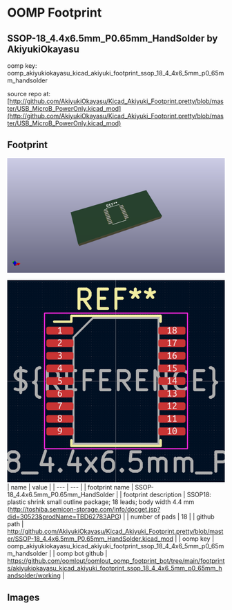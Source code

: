 # OOMP Footprint  
## SSOP-18_4.4x6.5mm_P0.65mm_HandSolder  by AkiyukiOkayasu  
  
oomp key: oomp_akiyukiokayasu_kicad_akiyuki_footprint_ssop_18_4_4x6_5mm_p0_65mm_handsolder  
  
source repo at: [http://github.com/AkiyukiOkayasu/Kicad_Akiyuki_Footprint.pretty/blob/master/USB_MicroB_PowerOnly.kicad_mod](http://github.com/AkiyukiOkayasu/Kicad_Akiyuki_Footprint.pretty/blob/master/USB_MicroB_PowerOnly.kicad_mod)  
## Footprint  
  
[![working_kicad_pcb_3d.png](working_kicad_pcb_3d_600.png)](working_kicad_pcb_3d.png)  
  
[![working.png](working_600.png)](working.png)  
| name | value | 
| --- | --- | 
| footprint name | SSOP-18_4.4x6.5mm_P0.65mm_HandSolder | 
| footprint description | SSOP18: plastic shrink small outline package; 18 leads; body width 4.4 mm (http://toshiba.semicon-storage.com/info/docget.jsp?did=30523&prodName=TBD62783APG) | 
| number of pads | 18 | 
| github path | http://github.com/AkiyukiOkayasu/Kicad_Akiyuki_Footprint.pretty/blob/master/SSOP-18_4.4x6.5mm_P0.65mm_HandSolder.kicad_mod | 
| oomp key | oomp_akiyukiokayasu_kicad_akiyuki_footprint_ssop_18_4_4x6_5mm_p0_65mm_handsolder | 
| oomp bot github | https://github.com/oomlout/oomlout_oomp_footprint_bot/tree/main/footprints/akiyukiokayasu_kicad_akiyuki_footprint_ssop_18_4_4x6_5mm_p0_65mm_handsolder/working | 
## Images  

